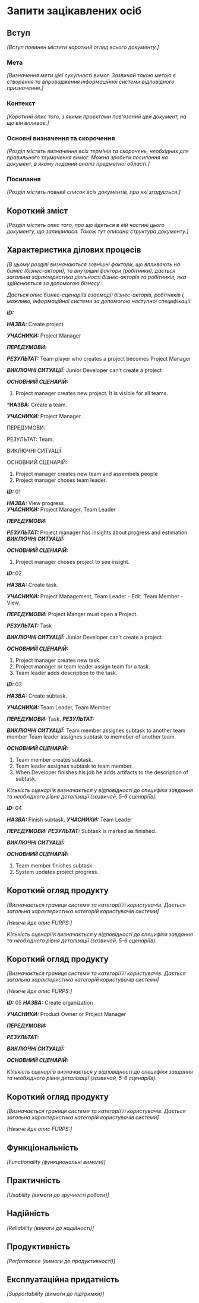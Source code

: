 # Запити зацікавлених осіб

## Вступ

*[Вступ повинен містити короткий огляд всього документу.]*

### Мета

*[Визначення мети цієї сукупності вимог. Зазвичай такою метою є створення та впровадження 
 інформаційної системи відповідного призначення.]*

### Контекст

*[Короткий опис того, з якими проектами пов'язаний цей документ, на що він впливає.]*


### Основні визначення та скорочення

*[Розділ містить визначення всіх термінів та скорочень, необхідних для правильного
тлумачення вимог. Можна зробити посилання на документ, в якому поданий аналіз предметної області.]*


### Посилання

*[Розділ містить повний список всіх документів, про які згадується.]*


## Короткий зміст

*[Розділ містить опис того, про що йдеться в еій частині цього документу, що залишилася. 
Також тут описана структура документу.]*

## Характеристика ділових процесів

*[В цьому розділі визначаються зовнішні фактори, що впливають на бізнес (бізнес-актори), 
та внутрішні фактори (робітники), дається загальна характеристика діяльності бізнес-акторів 
та робітників, яка здійснюється за допомогою бізнесу.*

*Дається опис бізнес-сценаріїв взаємодії бізнес-акторів, робітників і, можливо, інформаційної системи за допомогою наступної
специфікації:*

   
***ID:***
    
***НАЗВА:***
Create project
    
***УЧАСНИКИ:***
Project Manager

***ПЕРЕДУМОВИ:***

***РЕЗУЛЬТАТ:***
Team player who creates a project becomes Project Manager

***ВИКЛЮЧНІ СИТУАЦІЇ:***
Junior Developer can't create a project

***ОСНОВНИЙ СЦЕНАРІЙ:***
1. Project manager creates new project. It is visible for all teams.


***НАЗВА:** 
Create a team.

***УЧАСНИКИ:*** Project Manager.

ПЕРЕДУМОВИ: 

РЕЗУЛЬТАТ: Team.

ВИКЛЮЧНІ СИТУАЦІЇ:

ОСНОВНИЙ СЦЕНАРІЙ:

1. Project manager creates new team and assembels people
2. Project manager choses team leader.



***ID:***
01

***НАЗВА:***
View progress    
***УЧАСНИКИ:***
Project Manager, Team Leader

***ПЕРЕДУМОВИ:***

***РЕЗУЛЬТАТ:***
Project manager has insights about progress and estimation.
***ВИКЛЮЧНІ СИТУАЦІЇ:***

***ОСНОВНИЙ СЦЕНАРІЙ:***
1. Project manager choses project to see insight.

   
***ID:***
02
    
***НАЗВА:***
Create task.
    
***УЧАСНИКИ:***
Project Management, 
Team Leader - Edit.
Team Member - View.

***ПЕРЕДУМОВИ:***
Project Manger must open a Project.

***РЕЗУЛЬТАТ:***
Task

***ВИКЛЮЧНІ СИТУАЦІЇ:***
Junior Developer can't create a project

***ОСНОВНИЙ СЦЕНАРІЙ:***
1. Project manager creates new task.
2. Project manager or team leader assign team for a task.
3. Team leader adds description to the task.


  
***ID:***
03
    
***НАЗВА:***
Create subtask.
    
***УЧАСНИКИ:***
Team Leader, Team Member

***ПЕРЕДУМОВИ:***
Task.
***РЕЗУЛЬТАТ:***

***ВИКЛЮЧНІ СИТУАЦІЇ:***
Team member assignes subtask to another team member
Team leader assignes subtask to memeber of another team.

***ОСНОВНИЙ СЦЕНАРІЙ:***
1. Team member creates subtask.
2. Team leader assignes subtask to team member.
3. When Developer finishes his job he adds artifacts to the description of subtask.

*Кількість сценаріїв визначається у відповідності до специфіки завдання та необхідного 
рівня деталізації (зазвичай, 5-6 сценаріїв).*



***ID:***
04

***НАЗВА:***
Finish subtask.
***УЧАСНИКИ:***
Team Leader

***ПЕРЕДУМОВИ:***
***РЕЗУЛЬТАТ:***
Subtask is marked as finished.

***ВИКЛЮЧНІ СИТУАЦІЇ:***

***ОСНОВНИЙ СЦЕНАРІЙ:***
1. Team member finishes subtask.
2. System updates project progress.

## Короткий огляд продукту

*[Визначається границя системи та категорії її користувачів. Дається загальна характеристика категорій користувачів
системи]*

*[Нижче йде опис FURPS:]*

*Кількість сценаріїв визначається у відповідності до специфіки завдання та необхідного 
рівня деталізації (зазвичай, 5-6 сценаріїв).*

## Короткий огляд продукту

*[Визначається границя системи та категорії її користувачів. Дається загальна характеристика категорій користувачів
системи]*

*[Нижче йде опис FURPS:]*

***ID:***
05
***НАЗВА:***
Create organization
    
***УЧАСНИКИ:***
Product Owner or Project Manager

***ПЕРЕДУМОВИ:***

***РЕЗУЛЬТАТ:***

***ВИКЛЮЧНІ СИТУАЦІЇ:***

***ОСНОВНИЙ СЦЕНАРІЙ:***

*Кількість сценаріїв визначається у відповідності до специфіки завдання та необхідного 
рівня деталізації (зазвичай, 5-6 сценаріїв).*

## Короткий огляд продукту

*[Визначається границя системи та категорії її користувачів. Дається загальна характеристика категорій користувачів
системи]*

*[Нижче йде опис FURPS:]*




## Функціональність

*[Functionality (функциональні вимоги)]*

## Практичність

*[Usability (вимоги до зручності роботи)]*

## Надійність

*[Reliability (вимоги до надійності)]*

## Продуктивність

*[Performance (вимоги до продуктивності)]*

## Експлуатаційна придатність

*[Supportability (вимоги до підтримки)]*
